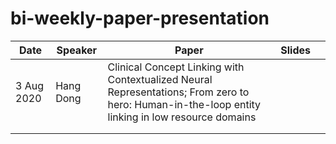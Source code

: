 # bi-weekly-paper-presentation

| Date       | Speaker   | Paper                                                                                                                                             | Slides |   |
|------------|-----------|---------------------------------------------------------------------------------------------------------------------------------------------------|--------|---|
| 3 Aug 2020 | Hang Dong | Clinical Concept Linking with Contextualized Neural Representations;  From zero to hero: Human-in-the-loop entity linking in low resource domains |        |   |
|            |           |                                                                                                                                                   |        |   |
|            |           |                                                                                                                                                   |        |   |
